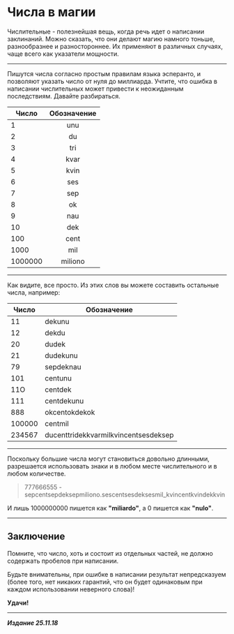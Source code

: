 # Числа в магии #

Числительные - полезнейшая вещь, когда речь идет о написании заклинаний. Можно сказать, что они делают магию намного тоньше, разнообразнее и разностороннее. Их применяют в различных случаях, чаще всего как указатели мощности.

***

Пишутся числа согласно простым правилам языка эсперанто, и позволяют указать число от нуля до миллиарда. Учтите, что ошибка в написании числительных может привести к неожиданным последствиям. Давайте разбираться.

|   Число   |Обозначение|
|-----------|:---------:|
|1          |   unu     |
|2          |   du      |
|3          |   tri     |
|4          |   kvar    |
|5          |   kvin    |
|6          |   ses     |
|7          |   sep     |
|8          |   ok      |
|9          |   nau     |
|10         |   dek     |
|100        |   cent    |
|1000       |   mil     |
|1000000    |   miliono |

***

Как видите, все просто. Из этих слов вы можете составить остальные числа, например:

| Число |   Обозначение                             |
|-------|-------------------------------------------|
|11     |    dekunu                                 |
|12     |    dekdu                                  |
|20     |    dudek                                  |
|21     |    dudekunu                               |
|79     |    sepdeknau                              |
|101    |    centunu                                |
|11О    |    centdek                                |
|111    |    centdekunu                             |
|888    |    okcentokdekok                          |
|100000 |    centmil                                |
|234567 |    ducenttridekkvarmilkvincentsesdeksep   |

***

Поскольку большие числа могут становиться довольно длинными, разрешается
использовать знаки и в любом месте числительного и в любом количестве.

>777666555 - sepcentsepdeksepmiliono.sescentsesdeksesmil_kvincentkvindekkvin

И лишь 1000000000 пишется как **"miliardo"**,
а 0 пишется как **"nulo"**.

***

## Заключение ##

Помните, что число, хоть и состоит из отдельных частей, не должно содержать пробелов при написании.

Будьте внимательны, при ошибке в написании результат непредсказуем (более того, нет никаких гарантий, что он будет одинаковым при каждом использовании неверного слова)!

**Удачи!**

***

***Издание 25.11.18***
